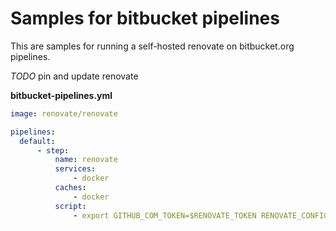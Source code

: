 # Samples for bitbucket pipelines

This are samples for running a self-hosted renovate on bitbucket.org pipelines.

*TODO* pin and update renovate

**bitbucket-pipelines.yml**
```yml
image: renovate/renovate

pipelines:
  default:
      - step:
          name: renovate
          services:
              - docker
          caches:
              - docker
          script:
              - export GITHUB_COM_TOKEN=$RENOVATE_TOKEN RENOVATE_CONFIG_FILE="$BITBUCKET_CLONE_DIR/config.js" LOG_LEVEL=debug renovate --platform=bitbucket --username=$USERNAME --password=$PASSWORD 
```
